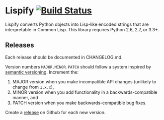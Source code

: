 # Lispify [![Build Status](https://travis-ci.org/infolab-csail/lispify.svg?branch=master)](https://travis-ci.org/infolab-csail/lispify)
Lispify converts Python objects into Lisp-like encoded strings that are interpretable in Common Lisp. This library requires Python 2.6, 2.7, or 3.3+.

## Releases

Each release should be documented in CHANGELOG.md.

Version numbers `MAJOR.MINOR.PATCH` should follow a system inspired by [semantic versioning](http://semver.org/). Increment the:

1. MAJOR version when you make incompatible API changes (unlikely to change from `1.x.x`),
1. MINOR version when you add functionality in a backwards-compatible manner, and
1. PATCH version when you make backwards-compatible bug fixes.

Create a [release](https://help.github.com/articles/creating-releases/) on Github for each new version.
